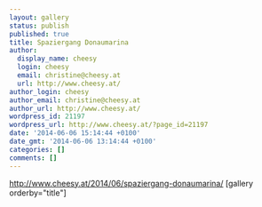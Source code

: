 ```yaml
---
layout: gallery
status: publish
published: true
title: Spaziergang Donaumarina
author:
  display_name: cheesy
  login: cheesy
  email: christine@cheesy.at
  url: http://www.cheesy.at/
author_login: cheesy
author_email: christine@cheesy.at
author_url: http://www.cheesy.at/
wordpress_id: 21197
wordpress_url: http://www.cheesy.at/?page_id=21197
date: '2014-06-06 15:14:44 +0100'
date_gmt: '2014-06-06 13:14:44 +0100'
categories: []
comments: []
---
```

http://www.cheesy.at/2014/06/spaziergang-donaumarina/
[gallery orderby="title"]
